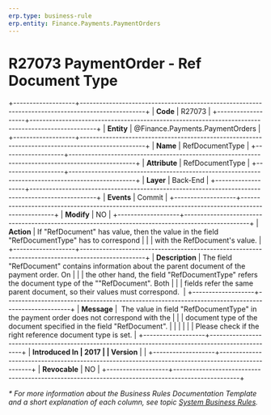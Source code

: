 ```yaml
---
erp.type: business-rule
erp.entity: Finance.Payments.PaymentOrders
---
```


# R27073 PaymentOrder - Ref Document Type
+-------------------+--------------------------------------------------------------------------------------------------+
| **Code**          | R27073                                                                                           |
+-------------------+--------------------------------------------------------------------------------------------------+
| **Entity**        | @Finance.Payments.PaymentOrders                                                                  |
+-------------------+--------------------------------------------------------------------------------------------------+
| **Name**          | RefDocumentType                                                                                  |
+-------------------+--------------------------------------------------------------------------------------------------+
| **Attribute**     | RefDocumentType                                                                                  |
+-------------------+--------------------------------------------------------------------------------------------------+
| **Layer**         | Back-End                                                                                         |
+-------------------+--------------------------------------------------------------------------------------------------+
| **Events**        | Commit                                                                                           |
+-------------------+--------------------------------------------------------------------------------------------------+
| **Modify**        | NO                                                                                               |
+-------------------+--------------------------------------------------------------------------------------------------+
| **Action**        | If \"RefDocument\" has value, then the value in the field \"RefDocumentType\" has to correspond  |
|                   | with the RefDocument\'s value.                                                                   |
+-------------------+--------------------------------------------------------------------------------------------------+
| **Description**   | The field "RefDocument" contains information about the parent document of the payment order. On  |
|                   | the other hand, the field "RefDocumentType" refers the document type of the ""RefDocument". Both |
|                   | fields refer the same parent document, so their values must correspond.                          |
+-------------------+--------------------------------------------------------------------------------------------------+
| **Message**       |  The value in field \"RefDocumentType\" in the payment order does not correspond with the        |
|                   | document type of the document specified in the field \"RefDocument\".                            |
|                   |                                                                                                  |
|                   | Please check if the right reference document type is set.                                        |
+-------------------+--------------------------------------------------------------------------------------------------+
| **Introduced In   | 2017                                                                                             |
| Version**         |                                                                                                  |
+-------------------+--------------------------------------------------------------------------------------------------+
| **Revocable**     | NO                                                                                               |
+-------------------+--------------------------------------------------------------------------------------------------+

*\* For more information about the Business Rules Documentation Template and a short explanation of each column, see
topic [System Business Rules](../templates/template-description-system-business-rules.md).*
